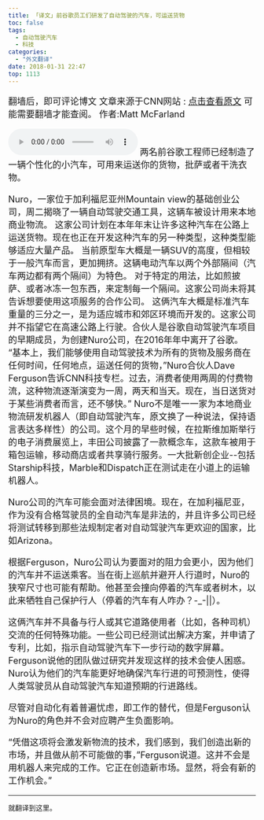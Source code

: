 ```yaml
---
title: 「译文」前谷歌员工们研发了自动驾驶的汽车，可运送货物
toc: false
tags:
  - 自动驾驶汽车
  - 科技
categories:
  - "外文翻译"
date: 2018-01-31 22:47
top: 1113
---
```


<font size=4>

翻墙后，即可评论博文
文章来源于CNN网站 : 
[点击查看原文](http://money.cnn.com/2018/01/30/technology/nuro-self-driving-delivery/index.html) 可能需要翻墙才能查阅。
作者:Matt McFarland

</font>
<!--more-->
<audio controls="controls" name="media" style="width:264px"  autoplay loop=true> <source src="/musics/wish.mp3"></audio>

<font size=4>
两名前谷歌工程师已经制造了一辆个性化的小汽车，可用来运送你的货物，批萨或者干洗衣物。

Nuro，一家位于加利福尼亚州Mountain view的基础创业公司，周二揭晓了一辆自动驾驶交通工具，这辆车被设计用来本地商业物流。
这家公司计划在本年年末让许多这种汽车在公路上运送货物。现在也正在开发这种汽车的另一种类型，这种类型能够适应大量产品。
当前原型车大概是一辆SUV的高度，但相较于一般汽车而言，更加拥挤。这辆电动汽车以两个外部隔间（汽车两边都有两个隔间）为特色。
对于特定的用法，比如煎披萨、或者冰冻一包东西，来定制每一个隔间。这家公司尚未将其告诉想要使用这项服务的合作公司。
这俩汽车大概是标准汽车重量的三分之一，是为适应城市和郊区环境而开发的。这家公司并不指望它在高速公路上行驶。合伙人是谷歌自动驾驶汽车项目的早期成员，为创建Nuro公司，在2016年年中离开了谷歌。
“基本上，我们能够使用自动驾驶技术为所有的货物及服务商在任何时间，任何地点，运送任何的货物，”Nuro合伙人Dave Ferguson告诉CNN科技专栏。过去，消费者使用两周的付费物流，这种物流逐渐演变为一周，两天和当天。现在，当日送货对于某些消费者而言，还不够快。”
Nuro不是唯一一家为本地商业物流研发机器人（即自动驾驶汽车，原文换了一种说法，保持语言表达多样性）的公司。这个月的早些时候，在拉斯维加斯举行的电子消费展览上，丰田公司披露了一款概念车，这款车被用于箱包运输，移动商店或者共享骑行服务。一大批新创企业--包括Starship科技，Marble和Dispatch正在测试走在小道上的运输机器人。

Nuro公司的汽车可能会面对法律困境。现在，在加利福尼亚，作为没有合格驾驶员的全自动汽车是非法的，并且许多公司已经将测试转移到那些法规制定者对自动驾驶汽车更欢迎的国家，比如Arizona。

根据Ferguson，Nuro公司认为要面对的阻力会更小，因为他们的汽车并不运送乘客。当在街上巡航并避开人行道时，Nuro的狭窄尺寸也可能有帮助。他甚至会撞向停着的汽车或者树木，以此来牺牲自己保护行人（停着的汽车有人咋办？-_-||）。

这俩汽车并不具备与行人或其它道路使用者（比如，各种司机）交流的任何特殊功能。一些公司已经测试出解决方案，并申请了专利，比如，指示自动驾驶汽车下一步行动的数字屏幕。Ferguson说他的团队做过研究并发现这样的技术会使人困惑。Nuro认为他们的汽车能更好地确保汽车行进的可预测性，使得人类驾驶员从自动驾驶汽车知道预期的行进路线。

尽管对自动化有着普遍忧虑，即工作的替代，但是Ferguson认为Nuro的角色并不会对应聘产生负面影响。

“凭借这项将会激发新物流的技术，我们感到，我们创造出新的市场，并且做从前不可能做的事，”Ferguson说道。这并不会是用机器人来完成的工作。它正在创造新市场。显然，将会有新的工作机会。”

</font>

***
就翻译到这里。
